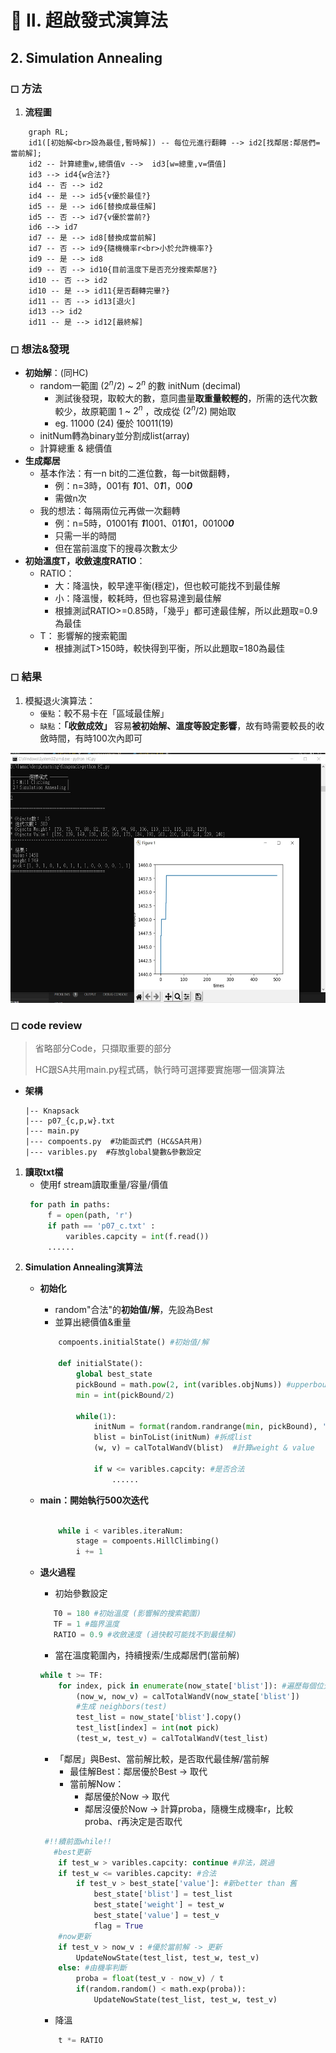 

# 🔵 Ⅱ. 超啟發式演算法
## 2. Simulation Annealing

### ◻ 方法
1. **流程圖**
```mermaid
    graph RL;
    id1([初始解<br>設為最佳,暫時解]) -- 每位元進行翻轉 --> id2[找鄰居:鄰居們=當前解];
    id2 -- 計算總重w,總價值v -->  id3[w=總重,v=價值]
    id3 --> id4{w合法?} 
    id4 -- 否 --> id2    
    id4 -- 是 --> id5{v優於最佳?}  
    id5 -- 是 --> id6[替換成最佳解]
    id5 -- 否 --> id7{v優於當前?} 
    id6 --> id7
    id7 -- 是 --> id8[替換成當前解]
    id7 -- 否 --> id9{隨機機率r<br>小於允許機率?}
    id9 -- 是 --> id8
    id9 -- 否 --> id10{目前溫度下是否充分搜索鄰居?}
    id10 -- 否 --> id2 
    id10 -- 是 --> id11{是否翻轉完畢?}
    id11 -- 否 --> id13[退火]
    id13 --> id2
    id11 -- 是 --> id12[最終解]
```    

  
### ◻ 想法&發現
* **初始解**：(同HC)
    * random一範圍 $(2^{n}/2)$ ~ $2^{n}$ 的數 initNum (decimal)
        * 測試後發現，取較大的數，意同盡量**取重量較輕的**，所需的迭代次數較少，故原範圍 $1$ ~ $2^{n}$ ，改成從 $(2^{n}/2)$ 開始取
        * eg. 11000 (24) 優於 10011(19)
    * initNum轉為binary並分割成list(array)
    * 計算總重 & 總價值
* **生成鄰居**
    * 基本作法：有一n bit的二進位數，每一bit做翻轉，
        * 例：n=3時，001有 ***1***01、0***1***1，00***0***
        * 需做n次
    * 我的想法：每隔兩位元再做一次翻轉
        * 例：n=5時，01001有 ***1***1001、01***1***01，00100***0***
        * 只需一半的時間
        * 但在當前溫度下的搜尋次數太少
* **初始溫度T，收斂速度RATIO**：
    * RATIO：
        * 大：降溫快，較早達平衡(穩定)，但也較可能找不到最佳解
        * 小：降溫慢，較耗時，但也容易達到最佳解
        * 根據測試RATIO>=0.85時，「幾乎」都可達最佳解，所以此題取=0.9為最佳
    * T： 影響解的搜索範圍
        * 根據測試T>150時，較快得到平衡，所以此題取=180為最佳

### ◻ 結果
1. 模擬退火演算法：
    * `優點`：較不易卡在「區域最佳解」
    * `缺點`：**「收斂成效」** 容易**被初始解、溫度等設定影響**，故有時需要較長的收斂時間，有時100次內即可
    
<img src="https://github.com/lanac0911/deepLearning/blob/main/imgs/SA1.jpg" width="auto" height="400" />



### ◻ code review
> 省略部分Code，只擷取重要的部分
> 
> HC跟SA共用main.py程式碼，執行時可選擇要實施哪一個演算法
* **架構**
    ```
    |-- Knapsack   
    |--- p07_{c,p,w}.txt
    |--- main.py  
    |--- compoents.py  #功能函式們 (HC&SA共用)
    |--- varibles.py  #存放global變數&參數設定
    ```

1. **讀取txt檔**
    * 使用f stream讀取重量/容量/價值
   ```python
    for path in paths:
        f = open(path, 'r')
        if path == 'p07_c.txt' :
            varibles.capcity = int(f.read())
        ......
   ```
2. **Simulation Annealing演算法**
    * **初始化**
        * random"合法"的**初始值/解**，先設為Best
        * 並算出總價值&重量
        ```python
            compoents.initialState() #初始值/解

            def initialState():
                global best_state
                pickBound = math.pow(2, int(varibles.objNums)) #upperbound: 2^15
                min = int(pickBound/2) 

                while(1):
                    initNum = format(random.randrange(min, pickBound), 'b') #範圍: 1 - 2^15
                    blist = binToList(initNum) #拆成list
                    (w, v) = calTotalWandV(blist)  #計算weight & value

                    if w <= varibles.capcity: #是否合法
                        ......
        ```    
    * **main：開始執行500次迭代**
        ```python

            while i < varibles.iteraNum:
                stage = compoents.HillClimbing() 
                i += 1
        ```

    * **退火過程**
        * 初始參數設定
         ```python
            T0 = 180 #初始溫度 (影響解的搜索範圍)
            TF = 1 #臨界溫度
            RATIO = 0.9 #收斂速度 (過快較可能找不到最佳解)
        ```
        * 當在溫度範圍內，持續搜索/生成鄰居們(當前解)
        ```python
        while t >= TF:
            for index, pick in enumerate(now_state['blist']): #遍歷每個位元
                (now_w, now_v) = calTotalWandV(now_state['blist'])
                #生成 neighbors(test)
                test_list = now_state['blist'].copy()
                test_list[index] = int(not pick)
                (test_w, test_v) = calTotalWandV(test_list)
        ```
        * 「鄰居」與Best、當前解比較，是否取代最佳解/當前解
            * 最佳解Best：鄰居優於Best → 取代
            * 當前解Now：
                * 鄰居優於Now → 取代
                * 鄰居沒優於Now → 計算proba，隨機生成機率r，比較proba、r再決定是否取代
        ```python
         #!!續前面while!!
           #best更新
            if test_w > varibles.capcity: continue #非法，跳過
            if test_w <= varibles.capcity: #合法
                if test_v > best_state['value']: #新better than 舊
                    best_state['blist'] = test_list
                    best_state['weight'] = test_w
                    best_state['value'] = test_v
                    flag = True    
            #now更新
            if test_v > now_v : #優於當前解 -> 更新
                UpdateNowState(test_list, test_w, test_v)
            else: #由機率判斷
                proba = float(test_v - now_v) / t
                if(random.random() < math.exp(proba)):
                    UpdateNowState(test_list, test_w, test_v)       
        ```
        * 降溫
        ```python
            t *= RATIO 
        ```
        
